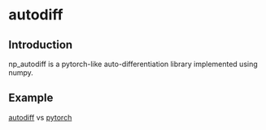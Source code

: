 # autodiff
## Introduction
np_autodiff is a pytorch-like auto-differentiation library implemented using numpy.
## Example
[autodiff](pytorch_like_example.ipynb) vs [pytorch](https://pytorch.org/tutorials/beginner/blitz/autograd_tutorial.html)
